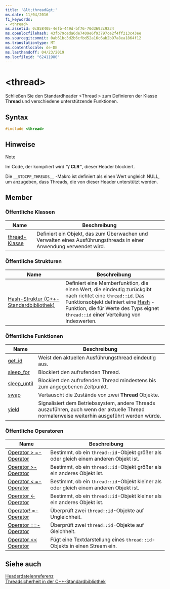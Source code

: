 ```yaml
---
title: '&lt;thread&gt;'
ms.date: 11/04/2016
f1_keywords:
- <thread>
ms.assetid: 0c858405-4efb-449d-bf76-70d3693c9234
ms.openlocfilehash: 43fb79ceda6de7409e6f93797ce2f4ff213c43ee
ms.sourcegitcommit: 0ab61bc3d2b6cfbd52a16c6ab2b97a8ea1864f12
ms.translationtype: MT
ms.contentlocale: de-DE
ms.lasthandoff: 04/23/2019
ms.locfileid: "62411980"
---
```

# <a name="ltthreadgt"></a>&lt;thread&gt;

Schließen Sie den Standardheader \<Thread > zum Definieren der Klasse **Thread** und verschiedene unterstützende Funktionen.

## <a name="syntax"></a>Syntax

```cpp
#include <thread>
```

## <a name="remarks"></a>Hinweise

> [!NOTE]
> Im Code, der kompiliert wird **"/ CLR"**, dieser Header blockiert.

Die `__STDCPP_THREADS__` -Makro ist definiert als einen Wert ungleich NULL, um anzugeben, dass Threads, die von dieser Header unterstützt werden.

## <a name="members"></a>Member

### <a name="public-classes"></a>Öffentliche Klassen

|Name|Beschreibung|
|----------|-----------------|
|[thread-Klasse](../standard-library/thread-class.md)|Definiert ein Objekt, das zum Überwachen und Verwalten eines Ausführungsthreads in einer Anwendung verwendet wird.|

### <a name="public-structures"></a>Öffentliche Strukturen

|Name|Beschreibung|
|----------|-----------------|
|[Hash-Struktur (C++-Standardbibliothek)](../standard-library/hash-structure-stl.md)|Definiert eine Memberfunktion, die einen Wert, die eindeutig zurückgibt nach richtet eine `thread::id`. Das Funktionsobjekt definiert eine [Hash](../standard-library/hash-class.md) -Funktion, die für Werte des Typs eignet `thread::id` einer Verteilung von Indexwerten.|

### <a name="public-functions"></a>Öffentliche Funktionen

|Name|Beschreibung|
|----------|-----------------|
|[get_id](../standard-library/thread-functions.md#get_id)|Weist den aktuellen Ausführungsthread eindeutig aus.|
|[sleep_for](../standard-library/thread-functions.md#sleep_for)|Blockiert den aufrufenden Thread.|
|[sleep_until](../standard-library/thread-functions.md#sleep_until)|Blockiert den aufrufenden Thread mindestens bis zum angegebenen Zeitpunkt.|
|[swap](../standard-library/thread-functions.md#swap)|Vertauscht die Zustände von zwei **Thread** Objekte.|
|[yield](../standard-library/thread-functions.md#yield)|Signalisiert dem Betriebssystem, andere Threads auszuführen, auch wenn der aktuelle Thread normalerweise weiterhin ausgeführt werden würde.|

### <a name="public-operators"></a>Öffentliche Operatoren

|Name|Beschreibung|
|----------|-----------------|
|[Operator > =-Operator](../standard-library/thread-operators.md#op_gt_eq)|Bestimmt, ob ein `thread::id`-Objekt größer als oder gleich einem anderen Objekt ist.|
|[Operator >-Operator](../standard-library/thread-operators.md#op_gt)|Bestimmt, ob ein `thread::id`-Objekt größer als ein anderes Objekt ist.|
|[Operator < =-Operator](../standard-library/thread-operators.md#op_lt_eq)|Bestimmt, ob ein `thread::id`-Objekt kleiner als oder gleich einem anderen Objekt ist.|
|[Operator <-Operator](../standard-library/thread-operators.md#op_lt)|Bestimmt, ob ein `thread::id`-Objekt kleiner als ein anderes Objekt ist.|
|[Operator! =-Operator](../standard-library/thread-operators.md#op_neq)|Überprüft zwei `thread::id`-Objekte auf Ungleichheit.|
|[Operator ==-Operator](../standard-library/thread-operators.md#op_eq_eq)|Überprüft zwei `thread::id`-Objekte auf Gleichheit.|
|[Operator << Operator](../standard-library/thread-operators.md#op_lt_lt)|Fügt eine Textdarstellung eines `thread::id`-Objekts in einen Stream ein.|

## <a name="see-also"></a>Siehe auch

[Headerdateienreferenz](../standard-library/cpp-standard-library-header-files.md)<br/>
[Threadsicherheit in der C++-Standardbibliothek](../standard-library/thread-safety-in-the-cpp-standard-library.md)<br/>
